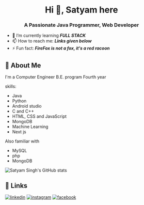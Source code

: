 

<h1 align="center">Hi 👋, Satyam here</h1>
<h3 align="center">A Passionate Java Programmer, Web Developer</h3>

- 🌱 I’m currently learning ***FULL STACK***
- 📫 How to reach me: ***Links given below***
- ⚡ Fun fact: ***FireFox  is not a fox, it's a red racoon***



## 🚀 About Me
I'm a Computer Engineer B.E. program Fourth year 

skills:  
- Java    
- Python  
- Android studio  
- C and C++
-  HTML, CSS and JavaScript 
-  MongoDB
-  Machine Learning
-  Next js

Also familiar with  
- MySQL
- php
- MongoDB


![Satyam Singh's GitHub stats](https://github-readme-stats.vercel.app/api?username=satyamgit1&theme=flag-india_icons=true)






## 🔗 Links
[![linkedin](https://img.shields.io/badge/linkedin-0A66C2?style=for-the-badge&logo=linkedin&logoColor=white)](https://www.linkedin.com/in/satyam-singh-612415223/)
[![instagram](https://img.shields.io/badge/Instagram-8a3ab9?style=for-the-badge&logo=instagram&logoColor=white)](https://www.instagram.com/satyam_singh_3/)
[![facebook](https://img.shields.io/badge/FaceBook-4267B2?style=for-the-badge&logo=facebook&logoColor=white)](https://www.facebook.com/profile.php?id=100010308858186)

